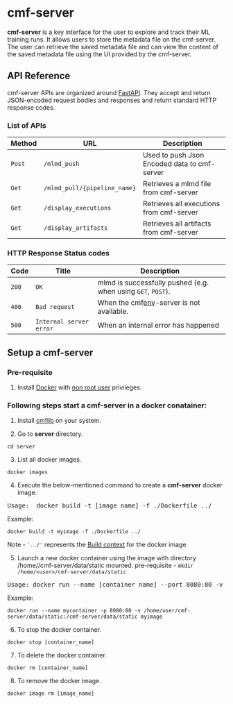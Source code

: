 # cmf-server

__cmf-server__ is a key interface for the user to explore and track their ML training runs. It allows users to store the metadata file on the cmf-server. The user can retrieve the saved metadata file and can view the content of the saved metadata file using the UI provided by the cmf-server.

## API Reference
cmf-server APIs are organized around [FastAPI](https://fastapi.tiangolo.com/).
They accept and return JSON-encoded request bodies and responses and return standard HTTP response codes.

### List of APIs
   
| Method | URL                          | Description                                  | 
|--------|------------------------------|----------------------------------------------|
| `Post` | `/mlmd_push`                 | Used to push Json Encoded data to cmf-server |
| `Get`  | `/mlmd_pull/{pipeline_name}` | Retrieves a mlmd file from cmf-server        |
| `Get`  | `/display_executions`        | Retrieves all executions from cmf-server     |
| `Get`  | `/display_artifacts`         | Retrieves all artifacts from cmf-server      |

### HTTP Response Status codes

| Code  | Title                     | Description                                                  |
|-------| ------------------------- |--------------------------------------------------------------|
| `200` | `OK`                      | mlmd is successfully pushed (e.g. when using `GET`, `POST`). |
| `400` | `Bad request`             | When the cmf[env](cmf%2Fenv)-server is not available.                        |
| `500` | `Internal server error`   | When an internal error has happened                          |


## Setup a cmf-server

### Pre-requisite 
1. Install [Docker](https://docs.docker.com/engine/install/ubuntu/#install-using-the-repository) with [non root user](https://docs.docker.com/engine/install/ubuntu/#install-using-the-repository) privileges.

 ### Following steps start a cmf-server in a docker conatainer:
1.  Install [cmflib](../index.md#installation) on your system.

2. Go to **server** directory. 
```
cd server
```

3. List all docker images.
```
docker images
```

4. Execute the below-mentioned command to create a **cmf-server** docker image.
<pre>
Usage:  docker build -t [image_name] -f ./Dockerfile ../
</pre>
Example:
```
docker build -t myimage -f ./Dockerfile ../
```
Note - `'../'`  represents the [Build context](https://docs.docker.com/build/building/context/) for the docker image.

5. Launch a new docker container using the image with directory /home/<user>/cmf-server/data/static mounted.
pre-requisite - `mkdir /home/<user>/cmf-server/data/static`
<pre>
Usage: docker run --name [container_name] --port 8080:80 -v /home/<user>/cmf-server/data/static:/cmf-server/data/static [image_name]
</pre>
Example:
```
docker run --name mycontainer -p 8080:80 -v /home/user/cmf-server/data/static:/cmf-server/data/static myimage
```
6. To stop the docker container.
```
docker stop [container_name]
```

7. To delete the docker container.
```
docker rm [container_name] 
```

8. To remove the docker image.
``` 
docker image rm [image_name] 
```

